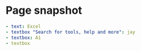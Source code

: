 # Page snapshot

```yaml
- text: Excel
- textbox "Search for tools, help and more": jay
- textbox: A1
- textbox
```